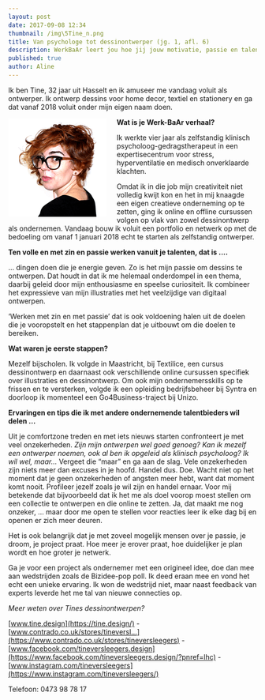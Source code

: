 ```yaml
---
layout: post
date: 2017-09-08 12:34
thumbnail: /img\5Tine_n.png
title: Van psychologe tot dessinontwerper (jg. 1, afl. 6)
description: WerkBaAr leert jou hoe jij jouw motivatie, passie en talent onder woorden brengt en hoe je jouw werkdroom verwerkt tot een WerkBaAr verhaal.
published: true
author: Aline
---
```


Ik ben Tine, 32 jaar uit Hasselt en ik amuseer me vandaag voluit als ontwerper. Ik ontwerp dessins voor home decor, textiel en stationery en ga dat vanaf 2018 voluit onder mijn eigen naam doen.

<img alt="Tine" class="img-responsive" style="float: left;margin:0 20px 15px 0" src="/img\5Tine_n.png">

**Wat is je Werk-BaAr verhaal?**

Ik werkte vier jaar als zelfstandig klinisch psycholoog-gedragstherapeut in een expertisecentrum voor stress, hyperventilatie en medisch onverklaarde klachten. 

Omdat ik in die job mijn creativiteit niet volledig kwijt kon en het in mij knaagde een eigen creatieve onderneming op te zetten, ging ik online en offline cursussen volgen op vlak van zowel dessinontwerp als ondernemen. Vandaag bouw ik voluit een portfolio en netwerk op met de bedoeling om vanaf 1 januari 2018 echt te starten als zelfstandig ontwerper.

**Ten volle en met zin en passie werken vanuit je talenten, dat is ....**

… dingen doen die je energie geven. Zo is het mijn passie om dessins te ontwerpen. Dat houdt in dat ik me helemaal onderdompel in een thema, daarbij geleid door mijn enthousiasme en speelse curiositeit. Ik combineer het expressieve van mijn illustraties met het veelzijdige van digitaal ontwerpen. 

‘Werken met zin en met passie’ dat is ook voldoening halen uit de doelen die je vooropstelt en het stappenplan dat je uitbouwt om die doelen te bereiken.

**Wat waren je eerste stappen?**

Mezelf bijscholen. Ik volgde in Maastricht, bij Textilice, een cursus dessinontwerp en daarnaast ook verschillende online cursussen specifiek over illustraties en dessinontwerp. Om ook mijn ondernemersskills op te frissen en te versterken, volgde ik een opleiding bedrijfsbeheer bij Syntra en doorloop ik momenteel een Go4Business-traject bij Unizo.

**Ervaringen en tips die ik met andere ondernemende talentbieders wil delen ...**

Uit je comfortzone treden en met iets nieuws starten confronteert je met veel onzekerheden. *Zijn mijn ontwerpen wel goed genoeg? Kan ik mezelf een ontwerper noemen, ook al ben ik opgeleid als klinisch psycholoog? Ik wil wel, maar…* Vergeet die “maar” en ga aan de slag. Vele onzekerheden zijn niets meer dan excuses in je hoofd. Handel dus. Doe. Wacht niet op het moment dat je geen onzekerheden of angsten meer hebt, want dat moment komt nooit. Profileer jezelf zoals je wil zijn en handel ernaar.  Voor mij betekende dat bijvoorbeeld dat ik het me als doel voorop moest stellen om een collectie te ontwerpen en die online te zetten. Ja, dat maakt me nog onzeker, … maar door me open te stellen voor reacties leer ik elke dag bij en openen er zich meer deuren.

Het is ook belangrijk dat je met zoveel mogelijk mensen over je passie, je droom, je project praat. Hoe meer je erover praat, hoe duidelijker je plan wordt en hoe groter je netwerk. 

Ga je voor een project als ondernemer met een origineel idee, doe dan mee aan wedstrijden zoals de Bizidee-pop poll. Ik deed eraan mee en vond het echt een unieke ervaring. Ik won de wedstrijd niet, maar naast feedback van experts leverde het me tal van nieuwe connecties op.

*Meer weten over Tines dessinontwerpen?* 

[www.tine.design](https://tine.design/) -  [www.contrado.co.uk/stores/tineversl...](https://www.contrado.co.uk/stores/tineversleegers) - [www.facebook.com/tineversleegers.design](https://www.facebook.com/tineversleegers.design/?pnref=lhc) - [www.instagram.com/tineversleegers](https://www.instagram.com/tineversleegers/)  

Telefoon:   0473 98 78 17  

